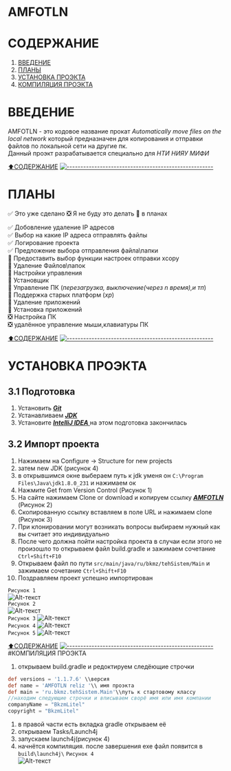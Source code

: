 AMFOTLN 
==========
# СОДЕРЖАНИЕ
1. [ВВЕДЕНИЕ](#ВВЕДЕНИЕ)
1. [ПЛАНЫ](#ПЛАНЫ)
1. [УСТАНОВКА ПРОЭКТА](#УСТАНОВКА-ПРОЭКТА)
1. [КОМПИЛЯЦИЯ ПРОЭКТА](#КОМПИЛЯЦИЯ-ПРОЭКТА)


# ВВЕДЕНИЕ

AMFOTLN - это кодовое название прокат *Automatically move files on the local network* который предназначен для копирования 
и отправки файлов по локальной сети на другие пк.   
Данный проэкт разрабатывается специально для *НТИ НИЯУ МИФИ*
        
[:arrow_up:СОДЕРЖАНИЕ](#СОДЕРЖАНИЕ)
[![-----------------------------------------------------](https://raw.githubusercontent.com/andreasbm/readme/master/assets/lines/colored.png)](#table-of-contents)
# ПЛАНЫ
:white_check_mark: Это уже сделано :negative_squared_cross_mark: Я не буду это делать :black_square_button: в планах    
        
            
:white_check_mark: Добовление удаление IP адресов    
:white_check_mark: Выбор на какие IP адреса отправлять файлы  
:white_check_mark: Логирование проекта  
:white_check_mark: Предложение выбора отправления файла\папки   
:black_square_button: Предоставить выбор функции настроек отправки xcopy    
:black_square_button: Удаление Файлов\папок     
:black_square_button: Настройки управления                  
:black_square_button: Установщик            
:black_square_button: Управление ПК  (*перезагрузка, выключение(через n время),и тп*)       
:black_square_button: Поддержка старых платформ (*xp*)      
:black_square_button: Удаление приложений    
:black_square_button: Установка приложений      
:negative_squared_cross_mark: Настройка ПК  
:negative_squared_cross_mark: удалённое управление мыши,клавиатуры ПК   
        
[:arrow_up:СОДЕРЖАНИЕ](#СОДЕРЖАНИЕ)
[![-----------------------------------------------------](https://raw.githubusercontent.com/andreasbm/readme/master/assets/lines/colored.png)](#table-of-contents)
# УСТАНОВКА ПРОЭКТА
## 3.1 Подготовка
1. Установить [***Git***](https://git-scm.com/)
1. Устанавливаем [***JDK***](https://www.oracle.com/java/technologies/javase-jdk8-downloads.html)
1. Установите [***IntelliJ IDEA*** ](https://www.jetbrains.com/idea/)
на этом подготовка закончилась
## 3.2 Импорт проекта
1. Нажимаем на Configure ->  Structure for new projects
1. затем new JDK (рисунок 4)
1. в открывшимся окне выбераем путь к jdk уменя он `C:\Program Files\Java\jdk1.8.0_231` и нажимаем ок
1. Нажмите Get from Version Control (Рисунок 1)
1. На сайте нажимаем Clone or download и копируем ссылку [***AMFOTLN***](https://github.com/bkmzli1/AMFOTLN) (Рисунок 2)
1. Скопированную ссылку вставляем в поле URL и нажимаем clone (Рисунок 3)
1. При клонировании могут возникать вопросы выбираем нужный как вы считает это индивидуально
1. После чего должна пойти настройка проекта в случаи если этого не произошло то открываем файл build.gradle и зажимаем сочетание ```Ctrl+Shift+F10```
1. Открываем файл по пути ```src/main/java/ru/bkmz/tehSistem/Main``` и зажимаем сочетание ```Ctrl+Shift+F10```
1. Поздравляем проект успешно импортирован  
        
```Рисунок 1```         
![Alt-текст](https://github.com/bkmzli1/AMFOTLN/blob/master/img/1.png?raw=true "Рисунок 1")           
```Рисунок 2```     
![Alt-текст](https://github.com/bkmzli1/AMFOTLN/blob/master/img/2.png?raw=true "Рисунок 2")              
```Рисунок 3```
![Alt-текст](https://github.com/bkmzli1/AMFOTLN/blob/master/img/3.png?raw=true "Рисунок 3")                 
```Рисунок 4```
![Alt-текст](https://github.com/bkmzli1/AMFOTLN/blob/master/img/4.png?raw=true "Рисунок 4")   
```Рисунок 5```
![Alt-текст](https://github.com/bkmzli1/AMFOTLN/blob/master/img/5.png?raw=true "Рисунок 5")          
        
[:arrow_up:СОДЕРЖАНИЕ](#СОДЕРЖАНИЕ)
[![-----------------------------------------------------](https://raw.githubusercontent.com/andreasbm/readme/master/assets/lines/colored.png)](#table-of-contents)
#КОМПИЛЯЦИЯ ПРОЭКТА
1. открываем build.gradle и редоктируем следёющие строчки
```gradle
def versions = '1.1.7.6' \\версия
def name = 'AMFOTLN reliz '\\ имя проэкта
def main = 'ru.bkmz.tehSistem.Main'\\путь к стартовому классу 
//находим следующие строчки и вписываем сворё имя или имя компании
companyName = "BkzmLitel"
copyright = "BkzmLitel"

```
1. в правой части есть вкладка gradle открываем её
1. открываем Tasks/Launch4j
1. запускаем launch4j(рисунок 4)    
1. начнётся компиляция. после завершения exe  файл появится в ```build\launch4j\```
```Рисунок 4```         
![Alt-текст](https://github.com/bkmzli1/AMFOTLN/blob/master/img/4.png?raw=true "Рисунок 4")           
